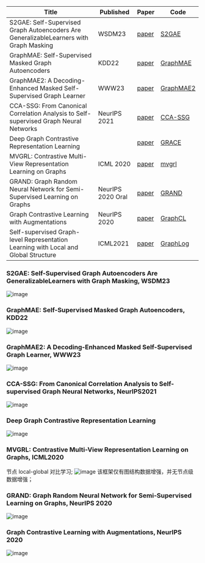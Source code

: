 
|Title| Published|Paper|Code|
|------|---------|------|------|
|S2GAE: Self-Supervised Graph Autoencoders Are GeneralizableLearners with Graph Masking|WSDM23|[paper](https://dl.acm.org/doi/pdf/10.1145/3539597.3570404)|[S2GAE](https://github.com/qiaoyu-tan/S2GAE)|
|GraphMAE: Self-Supervised Masked Graph Autoencoders|KDD22|[paper](https://arxiv.org/abs/2205.10803)|[GraphMAE](https://github.com/THUDM/GraphMAE)|
|GraphMAE2: A Decoding-Enhanced Masked Self-Supervised Graph Learner|WWW23|[paper](https://arxiv.org/abs/2304.04779)|[GraphMAE2](https://github.com/THUDM/GraphMAE2)|
|CCA-SSG: From Canonical Correlation Analysis to Self-supervised Graph Neural Networks|NeurIPS 2021| [paper](https://arxiv.org/pdf/2106.12484.pdf)|[CCA-SSG](https://github.com/hengruizhang98/CCA-SSG)|
|Deep Graph Contrastive Representation Learning | | [paper](https://arxiv.org/abs/2006.04131v2)|[GRACE](https://github.com/CRIPAC-DIG/GRACE)|
|MVGRL: Contrastive Multi-View Representation Learning on Graphs|ICML 2020|[paper](https://arxiv.org/abs/2006.05582)|[mvgrl](https://github.com/hengruizhang98/mvgrl)|
|GRAND: Graph Random Neural Network for Semi-Supervised Learning on Graphs|NeurIPS 2020 Oral|[paper](https://arxiv.org/abs/2005.11079)|[GRAND](https://github.com/hengruizhang98/GRAND)|
|Graph Contrastive Learning with Augmentations|NeurIPS 2020|[paper](https://arxiv.org/pdf/2010.13902.pdf)|[GraphCL](https://github.com/Shen-Lab/GraphCL)|
|Self-supervised Graph-level Representation Learning with Local and Global Structure|ICML2021|[paper](https://arxiv.org/pdf/2106.04113.pdf)|[GraphLog](https://github.com/DeepGraphLearning/GraphLoG)|

### S2GAE: Self-Supervised Graph Autoencoders Are GeneralizableLearners with Graph Masking, WSDM23
![image](https://github.com/bushizhe/GNNPapers/assets/34935033/325aee46-510f-4ce2-9bb0-a7b3a2e2224f)


### GraphMAE: Self-Supervised Masked Graph Autoencoders, KDD22
![image](https://github.com/bushizhe/GNNPapers/assets/34935033/67160a10-5bd4-43f6-b611-7bd66b2177da)

### GraphMAE2: A Decoding-Enhanced Masked Self-Supervised Graph Learner, WWW23
![image](https://github.com/bushizhe/GNNPapers/assets/34935033/e79a39e0-cf16-485b-92f2-c20d9b2f10f2)


### CCA-SSG: From Canonical Correlation Analysis to Self-supervised Graph Neural Networks, NeurIPS2021
![image](https://github.com/bushizhe/GNNPapers/assets/34935033/b4cda0db-0858-4aab-9a18-0ba46f86fec6)

### Deep Graph Contrastive Representation Learning 
![image](https://github.com/bushizhe/GNNPapers/assets/34935033/05e4adf5-14a7-4023-b8bb-6eb3fe96219f)


### MVGRL: Contrastive Multi-View Representation Learning on Graphs, ICML2020
节点 local-global 对比学习;
![image](https://github.com/bushizhe/GNNPapers/assets/34935033/a900cdd8-0980-49df-b9b2-8ce2c01d809f)
该框架仅有图结构数据增强，并无节点级数据增强；


### GRAND: Graph Random Neural Network for Semi-Supervised Learning on Graphs, NeurIPS 2020
 ![image](https://github.com/bushizhe/GNNPapers/assets/34935033/ba397a30-5cda-41a1-9f7b-444559bf753f)

### Graph Contrastive Learning with Augmentations, NeurIPS 2020
![image](https://github.com/bushizhe/GNNPapers/assets/34935033/f0b07589-ce80-4703-8b4c-6fd6fddc2935)

